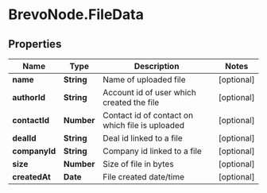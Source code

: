 # BrevoNode.FileData

## Properties
Name | Type | Description | Notes
------------ | ------------- | ------------- | -------------
**name** | **String** | Name of uploaded file | [optional] 
**authorId** | **String** | Account id of user which created the file | [optional] 
**contactId** | **Number** | Contact id of contact on which file is uploaded | [optional] 
**dealId** | **String** | Deal id linked to a file | [optional] 
**companyId** | **String** | Company id linked to a file | [optional] 
**size** | **Number** | Size of file in bytes | [optional] 
**createdAt** | **Date** | File created date/time | [optional] 


